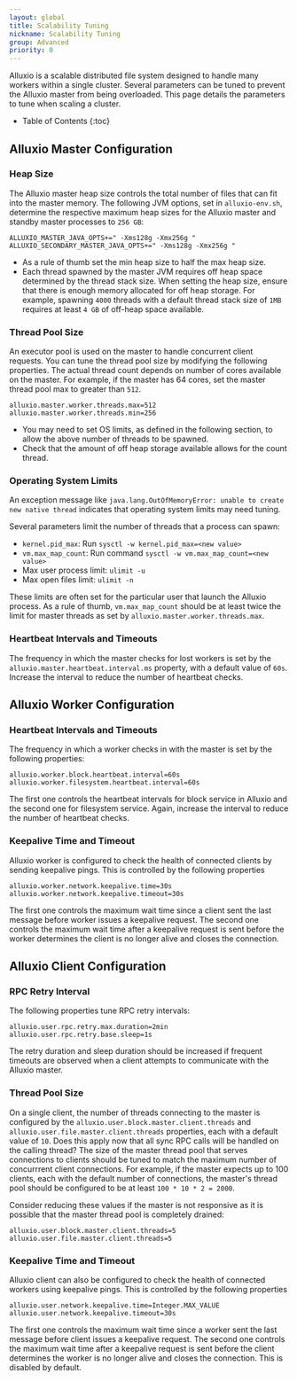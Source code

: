 ```yaml
---
layout: global
title: Scalability Tuning
nickname: Scalability Tuning
group: Advanced
priority: 0
---
```


Alluxio is a scalable distributed file system designed to handle many workers within a single cluster.
Several parameters can be tuned to prevent the Alluxio master from being overloaded.
This page details the parameters to tune when scaling a cluster.

* Table of Contents
{:toc}

## Alluxio Master Configuration

### Heap Size

The Alluxio master heap size controls the total number of files that can fit into the master memory.
The following JVM options, set in `alluxio-env.sh`, determine the respective maximum heap sizes for the
Alluxio master and standby master processes to `256 GB`:

```properties
ALLUXIO_MASTER_JAVA_OPTS+=" -Xms128g -Xmx256g "
ALLUXIO_SECONDARY_MASTER_JAVA_OPTS+=" -Xms128g -Xmx256g "
```

* As a rule of thumb set the min heap size to half the max heap size.
* Each thread spawned by the master JVM requires off heap space determined by the thread stack size.
When setting the heap size, ensure that there is enough memory allocated for off heap storage.
For example, spawning `4000` threads with a default thread stack size of `1MB` requires at least
`4 GB` of off-heap space available.

### Thread Pool Size

An executor pool is used on the master to handle concurrent client requests. You can tune the thread pool size
by modifying the following properties. The actual thread count depends on number of cores available on the master.
For example, if the master has 64 cores, set the master thread pool max to greater than `512`.

```properties
alluxio.master.worker.threads.max=512
alluxio.master.worker.threads.min=256
```

* You may need to set OS limits, as defined in the following section, to allow the above number of
threads to be spawned.
* Check that the amount of off heap storage available allows for the count thread.

### Operating System Limits

An exception message like `java.lang.OutOfMemoryError: unable to create new native thread`
indicates that operating system limits may need tuning.

Several parameters limit the number of threads that a process can spawn:
- `kernel.pid_max`: Run `sysctl -w kernel.pid_max=<new value>`
- `vm.max_map_count`: Run command `sysctl -w vm.max_map_count=<new value>`
- Max user process limit: `ulimit -u`
- Max open files limit: `ulimit -n`

These limits are often set for the particular user that launch the Alluxio process.
As a rule of thumb, `vm.max_map_count` should be at least twice the limit for master threads
as set by `alluxio.master.worker.threads.max`.

### Heartbeat Intervals and Timeouts

The frequency in which the master checks for lost workers is set by the
`alluxio.master.heartbeat.interval.ms` property, with a default value of `60s`.
Increase the interval to reduce the number of heartbeat checks.

## Alluxio Worker Configuration

### Heartbeat Intervals and Timeouts

The frequency in which a worker checks in with the master is set by the following properties:
```properties
alluxio.worker.block.heartbeat.interval=60s
alluxio.worker.filesystem.heartbeat.interval=60s
```
The first one controls the heartbeat intervals for block service in Alluxio and the second one for 
filesystem service.
Again, increase the interval to reduce the number of heartbeat checks.

### Keepalive Time and Timeout

Alluxio worker is configured to check the health of connected clients by sending keepalive pings.
This is controlled by the following properties
```properties
alluxio.worker.network.keepalive.time=30s
alluxio.worker.network.keepalive.timeout=30s
```
The first one controls the maximum wait time since a client sent the last message before worker issues a
keepalive request. The second one controls the maximum wait time after a keepalive request is sent before
the worker determines the client is no longer alive and closes the connection.

## Alluxio Client Configuration

### RPC Retry Interval

The following properties tune RPC retry intervals:

```properties
alluxio.user.rpc.retry.max.duration=2min
alluxio.user.rpc.retry.base.sleep=1s
```

The retry duration and sleep duration should be increased if frequent timeouts are observed
when a client attempts to communicate with the Alluxio master.

### Thread Pool Size

On a single client, the number of threads connecting to the master is configured by the
`alluxio.user.block.master.client.threads` and `alluxio.user.file.master.client.threads` properties,
each with a default value of `10`. Does this apply now that all sync RPC calls will be handled on the
calling thread?
The size of the master thread pool that serves connections to clients should be tuned to match
the maximum number of concurrrent client connections.
For example, if the master expects up to 100 clients, each with the default number of connections,
the master's thread pool should be configured to be at least `100 * 10 * 2 = 2000`.

Consider reducing these values if the master is not responsive
as it is possible that the master thread pool is completely drained:

```properties
alluxio.user.block.master.client.threads=5
alluxio.user.file.master.client.threads=5
```

### Keepalive Time and Timeout

Alluxio client can also be configured to check the health of connected workers using keepalive pings.
This is controlled by the following properties
```properties
alluxio.user.network.keepalive.time=Integer.MAX_VALUE
alluxio.user.network.keepalive.timeout=30s
```
The first one controls the maximum wait time since a worker sent the last message before client issues a
keepalive request. The second one controls the maximum wait time after a keepalive request is sent before the client
determines the worker is no longer alive and closes the connection. This is disabled by default.